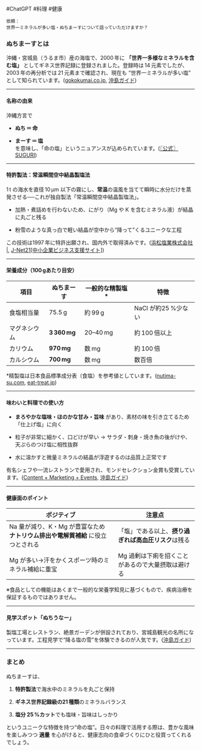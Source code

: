 #ChatGPT #料理 #健康 

```
依頼：
世界一ミネラルが多い塩・ぬちまーすについて語っていただけますか？
```
### ぬちまーすとは

沖縄・宮城島（うるま市）産の海塩で、2000 年に **「世界一多様なミネラルを含む塩」** としてギネス世界記録に登録されました。登録時は 14 元素でしたが、2003 年の再分析では 21 元素まで確認され、現在も “世界一ミネラルが多い塩” として知られています。([gokokumai.co.jp](https://www.gokokumai.co.jp/wp/pickup/salt/?srsltid=AfmBOopMqaUpLSkGUPc94qQoXsM1eIr-CQR40BtKFjvN_iQ8iKHhLO96&utm_source=chatgpt.com "沖縄の塩でギネス記録！「ぬちまーす」で健康的な料理を楽しもう！"), [沖島ガイド](https://www.oki-islandguide.com/specialfeatures/an-insight-into-the-growing-popularity-of-okinawan-salt?utm_source=chatgpt.com "An insight into the growing popularity of Okinawan salt"))

---

#### 名称の由来

沖縄方言で

- **ぬち ＝ 命**
    
- **まーす ＝ 塩**  
    を意味し、「命の塩」というニュアンスが込められています。([〖公式〗SUGURI](https://okinawasuguri.shop/items/626b7539b049a33b57a90b41?utm_source=chatgpt.com "ぬちまーす(111g) - 【公式】SUGURI"))
    

---

#### 特許製法：常温瞬間空中結晶製塩法

1 t の海水を直径 10 µm 以下の霧にし、**常温**の温風を当てて瞬時に水分だけを蒸発させる──これが独自製法「常温瞬間空中結晶製塩法」。

- 加熱・煮詰めを行わないため、にがり（Mg や K を含むミネラル液）が結晶に丸ごと残る
    
- 粉雪のような真っ白で軽い結晶が空中から“降って”くるユニークな工程
    

この技術は1997 年に特許出願され、国内外で取得済みです。([浜松塩業株式会社 |](https://hamaen.co.jp/sale/%E3%81%AC%E3%81%A1%E3%81%BE%E3%83%BC%E3%81%99/?utm_source=chatgpt.com "ぬちまーす - 浜松塩業株式会社"), [J-Net21[中小企業ビジネス支援サイト]](https://j-net21.smrj.go.jp/special/overseas/export/case/2014010610101.html?utm_source=chatgpt.com "「ぬちまーす」新製法による独自の塩を世界へ - J-Net21"))

---

#### 栄養成分（100 gあたり目安）

|項目|ぬちまーす|一般的な精製塩*|特徴|
|---|---|---|---|
|食塩相当量|75.5 g|約 99 g|NaCl が約25 %少ない|
|マグネシウム|**3 360 mg**|20–40 mg|約 100 倍以上|
|カリウム|**970 mg**|数 mg|約 100 倍|
|カルシウム|**700 mg**|数 mg|数百倍|

*精製塩は日本食品標準成分表（食塩）を参考値としています。([nutima-su.com](https://www.nutima-su.com/SHOP/1001.html?srsltid=AfmBOorLQzGxenaGcHpdWYWHpCHgdPuolgKKdbYgHnsQ5qsGIPSJGvvx&utm_source=chatgpt.com "沖縄の海塩 ぬちまーす250g"), [eat-treat.jp](https://eat-treat.jp/user-foods/30583?utm_source=chatgpt.com "塩（ぬちまーす）の栄養素・カロリー Nutrition Facts - Eatreat"))

---

#### 味わいと料理での使い方

- **まろやかな塩味・ほのかな甘み・旨味** があり、素材の味を引き立てるため「仕上げ塩」に向く
    
- 粒子が非常に細かく、口どけが早い → サラダ・刺身・焼き魚の後がけや、天ぷらのつけ塩に相性抜群
    
- 水に溶かすと微量ミネラルの結晶が浮遊するのは品質上正常です
    

有名シェフや一流レストランで愛用され、モンドセレクション金賞も受賞しています。([Content + Marketing + Events](https://medialeng.wordpress.com/2015/06/08/salt-like-snow/?utm_source=chatgpt.com "Reporting: Nuchimasu's Salt, Okinawa | Content + Marketing + Events"), [沖島ガイド](https://www.oki-islandguide.com/specialfeatures/an-insight-into-the-growing-popularity-of-okinawan-salt?utm_source=chatgpt.com "An insight into the growing popularity of Okinawan salt"))

---

#### 健康面のポイント

|ポジティブ|注意点|
|---|---|
|Na 量が減り、K・Mg が豊富なため **ナトリウム排出や電解質補給** に役立つとされる|「塩」である以上、**摂り過ぎれば高血圧リスク**は残る|
|Mg が多い→汗をかくスポーツ時のミネラル補給に重宝|Mg 過剰は下痢を招くことがあるので大量摂取は避ける|

※食品としての機能はあくまで一般的な栄養学知見に基づくもので、疾病治療を保証するものではありません。

---

#### 見学スポット「ぬちうなー」

製塩工場とレストラン、絶景ガーデンが併設されており、宮城島観光の名所になっています。工程見学で“降る塩の雪”を体験できるのが人気です。([沖島ガイド](https://www.oki-islandguide.com/specialfeatures/an-insight-into-the-growing-popularity-of-okinawan-salt?utm_source=chatgpt.com "An insight into the growing popularity of Okinawan salt"))

---

### まとめ

ぬちまーすは、

1. **特許製法**で海水中のミネラルを丸ごと保持
    
2. **ギネス世界記録級の21 種類**のミネラルバランス
    
3. **塩分 25 %カット**でも塩味・旨味はしっかり
    

というユニークな特徴を持つ“命の塩”。日々の料理で活用する際は、豊かな風味を楽しみつつ **適量** を心がけると、健康志向の食卓づくりにひと役買ってくれるでしょう。